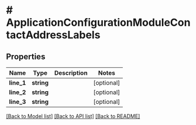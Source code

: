 # # ApplicationConfigurationModuleContactAddressLabels

## Properties

Name | Type | Description | Notes
------------ | ------------- | ------------- | -------------
**line_1** | **string** |  | [optional]
**line_2** | **string** |  | [optional]
**line_3** | **string** |  | [optional]

[[Back to Model list]](../../README.md#models) [[Back to API list]](../../README.md#endpoints) [[Back to README]](../../README.md)
